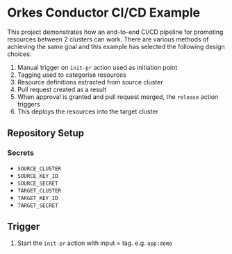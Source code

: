 # Orkes Conductor CI/CD Example

This project demonstrates how an end-to-end CI/CD pipeline for promoting resources between 2 clusters can work.
There are various methods of achieving the same goal and this example has selected the following design choices:
1. Manual trigger on `init-pr` action used as initiation point
2. Tagging used to categorise resources
3. Resource definitions extracted from source cluster
4. Pull request created as a result
5. When approval is granted and pull request merged, the `release` action triggers
6. This deploys the resources into the target cluster

## Repository Setup
### Secrets
- `SOURCE_CLUSTER`
- `SOURCE_KEY_ID`
- `SOURCE_SECRET`
- `TARGET_CLUSTER`
- `TARGET_KEY_ID`
- `TARGET_SECRET`

## Trigger
1. Start the `init-pr` action with input = tag. e.g. `app:demo`
